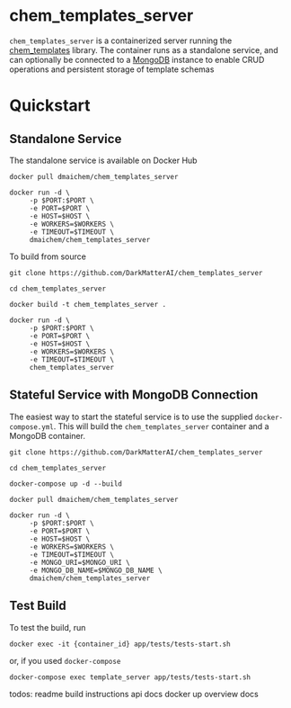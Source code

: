 # chem_templates_server

`chem_templates_server` is a containerized server running the 
[chem_templates](https://github.com/DarkMatterAI/chem_templates) library. The container runs as a
standalone service, and can optionally be connected to a [MongoDB](https://www.mongodb.com/) 
instance to enable CRUD operations and persistent storage of template schemas

# Quickstart

## Standalone Service

The standalone service is available on Docker Hub

```
docker pull dmaichem/chem_templates_server

docker run -d \
     -p $PORT:$PORT \
     -e PORT=$PORT \
     -e HOST=$HOST \
     -e WORKERS=$WORKERS \
     -e TIMEOUT=$TIMEOUT \
     dmaichem/chem_templates_server
```

To build from source

```
git clone https://github.com/DarkMatterAI/chem_templates_server

cd chem_templates_server

docker build -t chem_templates_server .

docker run -d \
     -p $PORT:$PORT \
     -e PORT=$PORT \
     -e HOST=$HOST \
     -e WORKERS=$WORKERS \
     -e TIMEOUT=$TIMEOUT \
     chem_templates_server
```

## Stateful Service with MongoDB Connection

The easiest way to start the stateful service is to use the supplied `docker-compose.yml`. This 
will build the `chem_templates_server` container and a MongoDB container.

```
git clone https://github.com/DarkMatterAI/chem_templates_server

cd chem_templates_server

docker-compose up -d --build
```

```
docker pull dmaichem/chem_templates_server

docker run -d \
     -p $PORT:$PORT \
     -e PORT=$PORT \
     -e HOST=$HOST \
     -e WORKERS=$WORKERS \
     -e TIMEOUT=$TIMEOUT \
     -e MONGO_URI=$MONGO_URI \
     -e MONGO_DB_NAME=$MONGO_DB_NAME \
     dmaichem/chem_templates_server
```

## Test Build

To test the build, run 

```
docker exec -it {container_id} app/tests/tests-start.sh
```

or, if you used `docker-compose`

```
docker-compose exec template_server app/tests/tests-start.sh
```

todos:
    readme
        build instructions
    api docs
    docker up overview docs